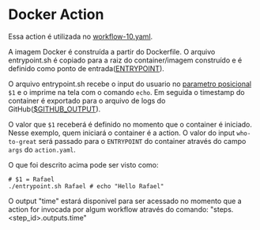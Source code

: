# Docker Action

Essa action é utilizada no [workflow-10.yaml](https://github.com/RafaelClaumann/random-study/blob/main/.github/workflows/workflow-10.yaml).

A imagem Docker é construída a partir do Dockerfile. O arquivo entrypoint.sh é copiado para a raiz do container/imagem construído e é definido como ponto de entrada([ENTRYPOINT](https://docs.docker.com/engine/reference/builder/#entrypoint)).

O arquivo entrypoint.sh recebe o input do usuario no [parametro posicional](https://www.gnu.org/savannah-checkouts/gnu/bash/manual/bash.html#Positional-Parameters) `$1` e o imprime na tela com o comando `echo`. Em seguida o timestamp do container é exportado para o arquivo de logs do GitHub([$GITHUB_OUTPUT](https://docs.github.com/en/actions/using-workflows/workflow-syntax-for-github-actions#jobsjob_idoutputs)).

O valor que `$1` receberá é definido no momento que o container é iniciado. Nesse exemplo, quem iniciará o container é a action. O valor do input `who-to-great` será passado para o `ENTRYPOINT` do container através do campo `args` do `action.yaml`.


O que foi descrito acima pode ser visto como:
```shell
# $1 = Rafael
./entrypoint.sh Rafael # echo "Hello Rafael"
```

O output "time" estará disponivel para ser acessado no momento que a
action for invocada por algum workflow através do comando: "steps.<step_id>.outputs.time"
